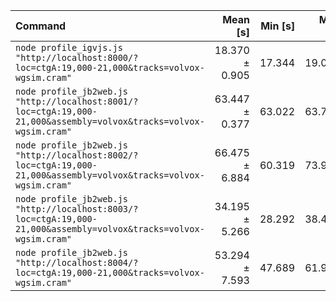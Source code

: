 | Command | Mean [s] | Min [s] | Max [s] | Relative |
|:---|---:|---:|---:|---:|
| `node profile_igvjs.js "http://localhost:8000/?loc=ctgA:19,000-21,000&tracks=volvox-wgsim.cram"` | 18.370 ± 0.905 | 17.344 | 19.055 | 1.00 |
| `node profile_jb2web.js "http://localhost:8001/?loc=ctgA:19,000-21,000&assembly=volvox&tracks=volvox-wgsim.cram"` | 63.447 ± 0.377 | 63.022 | 63.743 | 3.45 ± 0.17 |
| `node profile_jb2web.js "http://localhost:8002/?loc=ctgA:19,000-21,000&assembly=volvox&tracks=volvox-wgsim.cram"` | 66.475 ± 6.884 | 60.319 | 73.907 | 3.62 ± 0.41 |
| `node profile_jb2web.js "http://localhost:8003/?loc=ctgA:19,000-21,000&assembly=volvox&tracks=volvox-wgsim.cram"` | 34.195 ± 5.266 | 28.292 | 38.411 | 1.86 ± 0.30 |
| `node profile_jb2web.js "http://localhost:8004/?loc=ctgA:19,000-21,000&tracks=volvox-wgsim.cram"` | 53.294 ± 7.593 | 47.689 | 61.935 | 2.90 ± 0.44 |
